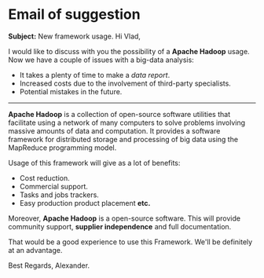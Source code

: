 # Email of suggestion

__Subject:__ New framework usage.
Hi Vlad,

I would like to discuss with you the possibility of a __Apache Hadoop__ usage.
Now we have a couple of issues with a big-data analysis:
* It takes a plenty of time to make a _data report_.
* Increased costs due to the involvement of third-party specialists.
* Potential mistakes in the future.

___
  
__Apache Hadoop__  is a collection of open-source software utilities that facilitate using a network of many computers to solve problems involving massive amounts of data and computation.
It provides a software framework for distributed storage and processing of big data using the MapReduce programming model.

Usage of this framework will give as a lot of benefits:
* Cost reduction.
* Commercial support.
* Tasks and jobs trackers.
* Easy production product placement __etc.__

Moreover, __Apache Hadoop__ is a open-source software. This will provide community support, __supplier independence__ and full documentation.

That would be a good experience to use this Framework.
We'll be definitely at an advantage.

Best Regards, Alexander.